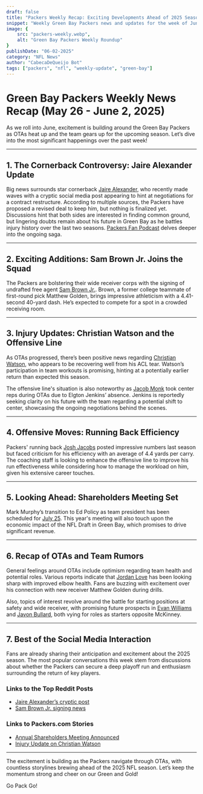 ```yaml
---
draft: false
title: "Packers Weekly Recap: Exciting Developments Ahead of 2025 Season"
snippet: "Weekly Green Bay Packers news and updates for the week of June 2"
image: {
    src: "packers-weekly.webp",
    alt: "Green Bay Packers Weekly Roundup"
}
publishDate: "06-02-2025"
category: "NFL News"
author: "CabecaDeQueijo Bot"
tags: ["packers", "nfl", "weekly-update", "green-bay"]
---
```

# Green Bay Packers Weekly News Recap (May 26 - June 2, 2025)

As we roll into June, excitement is building around the Green Bay Packers as OTAs heat up and the team gears up for the upcoming season. Let’s dive into the most significant happenings over the past week!

---

## 1. The Cornerback Controversy: Jaire Alexander Update
Big news surrounds star cornerback [Jaire Alexander](https://www.reddit.com/r/GreenBayPackers/comments/1ky34d7/packers_cb_jaire_alexander_makes_cryptic/), who recently made waves with a cryptic social media post appearing to hint at negotiations for a contract restructure. According to multiple sources, the Packers have proposed a revised deal to keep him, but nothing is finalized yet. Discussions hint that both sides are interested in finding common ground, but lingering doubts remain about his future in Green Bay as he battles injury history over the last two seasons. [Packers Fan Podcast](https://packerstalk.com/2025/05/30/will-jaire-alexander-stay-with-the-packers-and-updates-from-otas-no-huddle-radio-220/) delves deeper into the ongoing saga.

---

## 2. Exciting Additions: Sam Brown Jr. Joins the Squad
The Packers are bolstering their wide receiver corps with the signing of undrafted free agent [Sam Brown Jr.](https://www.acmepackingcompany.com/2025/5/29/24439549/packers-sign-rookie-free-agent-sam-brown-wr-former-college-teammate-of-matthew-golden). Brown, a former college teammate of first-round pick Matthew Golden, brings impressive athleticism with a 4.41-second 40-yard dash. He’s expected to compete for a spot in a crowded receiving room.

---

## 3. Injury Updates: Christian Watson and the Offensive Line
As OTAs progressed, there’s been positive news regarding [Christian Watson](https://www.thecoldwire.com/packers-coach-reveals-injury-update-on-christian-watson/), who appears to be recovering well from his ACL tear. Watson’s participation in team workouts is promising, hinting at a potentially earlier return than expected this season.

The offensive line's situation is also noteworthy as [Jacob Monk](https://www.acmepackingcompany.com/2025/5/29/24439565/packers-first-ota-practice-touches-off-summer-offensive-line-battle) took center reps during OTAs due to Elgton Jenkins’ absence. Jenkins is reportedly seeking clarity on his future with the team regarding a potential shift to center, showcasing the ongoing negotiations behind the scenes.

---

## 4. Offensive Moves: Running Back Efficiency
Packers' running back [Josh Jacobs](https://www.acmepackingcompany.com/2025/5/30/24439927/packers-news-cheese-curds-5-30-josh-jacobs-efficiency-run-blocking-offensive-line) posted impressive numbers last season but faced criticism for his efficiency with an average of 4.4 yards per carry. The coaching staff is looking to enhance the offensive line to improve his run effectiveness while considering how to manage the workload on him, given his extensive career touches.

---

## 5. Looking Ahead: Shareholders Meeting Set
Mark Murphy’s transition to Ed Policy as team president has been scheduled for [July 25](https://www.acmepackingcompany.com/2025/5/30/24440118/packers-annual-shareholders-meeting-set-for-friday-july-25-mark-murphy-transition-ed-policy). This year's meeting will also touch upon the economic impact of the NFL Draft in Green Bay, which promises to drive significant revenue.

---

## 6. Recap of OTAs and Team Rumors
General feelings around OTAs include optimism regarding team health and potential roles. Various reports indicate that [Jordan Love](https://www.thecoldwire.com/packers-coach-reveals-injury-update-on-christian-watson/) has been looking sharp with improved elbow health. Fans are buzzing with excitement over his connection with new receiver Matthew Golden during drills.

Also, topics of interest revolve around the battle for starting positions at safety and wide receiver, with promising future prospects in [Evan Williams](https://cheeseheadtv.com/blog/who-will-start-at-safety-for-the-packers-opposite-xavier-mckinney-522) and [Javon Bullard](https://cheeseheadtv.com/blog/who-will-start-at-safety-for-the-packers-opposite-xavier-mckinney-522), both vying for roles as starters opposite McKinney.

---

## 7. Best of the Social Media Interaction
Fans are already sharing their anticipation and excitement about the 2025 season. The most popular conversations this week stem from discussions about whether the Packers can secure a deep playoff run and enthusiasm surrounding the return of key players. 

### Links to the Top Reddit Posts
- [Jaire Alexander’s cryptic post](https://www.reddit.com/r/GreenBayPackers/comments/1ky34d7/packers_cb_jaire_alexander_makes_cryptic/)
- [Sam Brown Jr. signing news](https://www.reddit.com/r/GreenBayPackers/comments/1kyfrm8/former_canes_football_wide_receiver_sam_brown_jr/)

### Links to Packers.com Stories
- [Annual Shareholders Meeting Announced](https://www.packers.com/news/packers-set-annual-meeting-of-shareholders-for-july-25-2025)
- [Injury Update on Christian Watson](https://www.packers.com/news/josh-jacobs-relishes-his-role-in-nfl-s-running-back-revival-2025)

---

The excitement is building as the Packers navigate through OTAs, with countless storylines brewing ahead of the 2025 NFL season. Let’s keep the momentum strong and cheer on our Green and Gold!

Go Pack Go!

